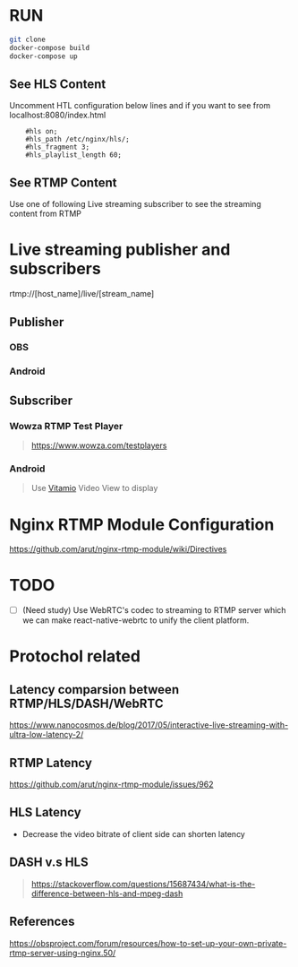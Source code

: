 






# RUN
```bash
git clone 
docker-compose build
docker-compose up
```
## See HLS Content
Uncomment HTL configuration below lines and if you want to see from localhost:8080/index.html

```
    #hls on;
    #hls_path /etc/nginx/hls/;
    #hls_fragment 3;
    #hls_playlist_length 60;
```

## See RTMP Content
Use one of following Live streaming subscriber to see the streaming content from RTMP

# Live streaming publisher and subscribers

rtmp://[host_name]/live/[stream_name]

## Publisher
### OBS

### Android

## Subscriber

### Wowza RTMP Test Player
> https://www.wowza.com/testplayers
### Android
> Use [Vitamio](https://github.com/yixia/VitamioBundle) Video View to display 


# Nginx RTMP Module Configuration
https://github.com/arut/nginx-rtmp-module/wiki/Directives


# TODO
- [ ] (Need study) Use WebRTC's codec to streaming to RTMP server which we can make react-native-webrtc to unify the client platform.


# Protochol related

## Latency comparsion between RTMP/HLS/DASH/WebRTC

https://www.nanocosmos.de/blog/2017/05/interactive-live-streaming-with-ultra-low-latency-2/

## RTMP Latency

https://github.com/arut/nginx-rtmp-module/issues/962

## HLS Latency
- Decrease the video bitrate of client side can shorten latency

## DASH v.s HLS

> https://stackoverflow.com/questions/15687434/what-is-the-difference-between-hls-and-mpeg-dash


## References

https://obsproject.com/forum/resources/how-to-set-up-your-own-private-rtmp-server-using-nginx.50/
